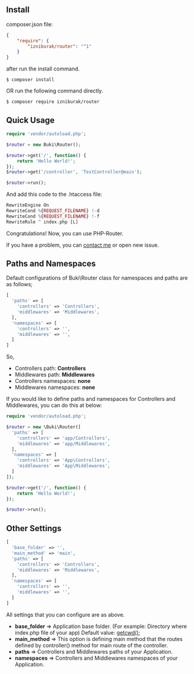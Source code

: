 ## Install
composer.json file:
```json
{
    "require": {
        "izniburak/router": "^1"
    }
}
```
after run the install command.
```
$ composer install
```
OR run the following command directly.
```
$ composer require izniburak/router
```

## Quick Usage
```php
require 'vendor/autoload.php';

$router = new Buki\Router();

$router->get('/', function() {
    return 'Hello World!';
});
$router->get('/controller', 'TestController@main');

$router->run();
```

And add this code to the .htaccess file:

```php
RewriteEngine On
RewriteCond %{REQUEST_FILENAME} !-d
RewriteCond %{REQUEST_FILENAME} !-f
RewriteRule ^ index.php [L]
```

Congratulations! Now, you can use PHP-Router.

If you have a problem, you can [contact me][support-url] or open new issue.

[support-url]: https://github.com/izniburak/php-router#support

## Paths and Namespaces

Default configurations of Buki\Router class for namespaces and paths are as follows;

```php
[
  'paths' => [
    'controllers' => 'Controllers',
    'middlewares' => 'Middlewares',
  ],
  'namespaces' => [
    'controllers' => '',
    'middlewares' => '',
  ]
]
```

So,
* Controllers path: **Controllers**
* Middlewares path: **Middlewares**
* Controllers namespaces: **none**
* Middlewares namespaces: **none**


If you would like to define paths and namespaces for Controllers and Middlewares, you can do this at below:

```php
require 'vendor/autoload.php';

$router = new \Buki\Router([
  'paths' => [
    'controllers' => 'app/Controllers',
    'middlewares' => 'app/Middlewares',
  ],
  'namespaces' => [
    'controllers' => 'App\Controllers',
    'middlewares' => 'App\Middlewares',
  ]
]);

$router->get('/', function() {
    return 'Hello World!';
});

$router->run();
```
## Other Settings

```php
[
  'base_folder' => '',
  'main_method' => 'main',
  'paths' => [
    'controllers' => 'Controllers',
    'middlewares' => 'Middlewares',
  ],
  'namespaces' => [
    'controllers' => '',
    'middlewares' => '',
  ]
]
```
All settings that you can configure are as above.

* **base_folder** => Application base folder. (For example: Directory where index.php file of your app) Default value: [getcwd()](http://php.net/manual/en/function.getcwd.php); 
* **main_method** => This option is defining main method that the routes defined by controller() method for main route of the controller. 
* **paths**       => Controllers and Middlewares paths of your Application.
* **namespaces**  => Controllers and Middlewares namespaces of your Application.